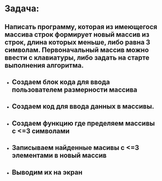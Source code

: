 # Задача: 
## Написать программу, которая из имеющегося массива строк формирует новый массив из строк, длина которых меньше, либо равна 3 символам. Первоначальный массив можно ввести с клавиатуры, либо задать на старте выполнения алгоритма.
- ## Создаем блок кода для ввода пользователем размерности массива
- ## Создаем код для ввода данных в массивы.
- ## Создаем функцию где пределяем массивы с <=3 символами
- ## Записываем найденные масивы с <=3 элементами в новый массив
- ## Выводим их на экран